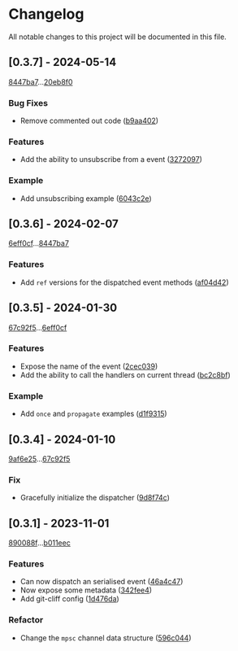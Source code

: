 # Changelog

All notable changes to this project will be documented in this file.

## [0.3.7] - 2024-05-14

[8447ba7](8447ba7e0ebbdf50caf7af0a8376ff1429e64251)...[20eb8f0](20eb8f01579d1a4c8896c5ffb6479682da111c81)

### Bug Fixes

- Remove commented out code ([b9aa402](b9aa40297c4feb07ee28c3e5e860d79762c02be0))

### Features

- Add the ability to unsubscribe from a event ([3272097](32720976855f19eafe2d7551dc6522223e837d3e))

### Example

- Add unsubscribing example ([6043c2e](6043c2ede14c29a514d451d294e1691130c6e1d6))

## [0.3.6] - 2024-02-07

[6eff0cf](6eff0cfaac575cdbe249f89a8a6115f9a421413a)...[8447ba7](8447ba7e0ebbdf50caf7af0a8376ff1429e64251)

### Features

- Add `ref` versions for the dispatched event methods ([af04d42](af04d428293e4a891df2b8d4da6ca0678aff2546))

## [0.3.5] - 2024-01-30

[67c92f5](67c92f5c42af9bbfabeb4765e7b06caf9ff41aad)...[6eff0cf](6eff0cfaac575cdbe249f89a8a6115f9a421413a)

### Features

- Expose the name of the event ([2cec039](2cec0390c180ba1af20d284681d24482e4141892))
- Add the ability to call the handlers on current thread ([bc2c8bf](bc2c8bf1b08fb56fbcef5c8b8cb1bb941b1fca05))

### Example

- Add `once` and `propagate` examples ([d1f9315](d1f931587cf9610bca03a8282c007144f2e79682))

## [0.3.4] - 2024-01-10

[9af6e25](9af6e256f4cb98462115e4bc2936c1f14fd44662)...[67c92f5](67c92f5c42af9bbfabeb4765e7b06caf9ff41aad)

### Fix

- Gracefully initialize the dispatcher ([9d8f74c](9d8f74c1965a5e46655a6e08062292062ad9e303))

## [0.3.1] - 2023-11-01

[890088f](890088fc8a23829cb2df823e429eade3a78d50f6)...[b011eec](b011eec92913675c975568772c9096ccc3e38618)

### Features

- Can now dispatch an serialised event ([46a4c47](46a4c47cc1bfd13f59e86cc12566a2778f71b1e0))
- Now expose some metadata ([342fee4](342fee4c064e4dae4fbf110c0a061da6e405e717))
- Add git-cliff config ([1d476da](1d476daeee97c895373aaa447baa219d8425d3bf))

### Refactor

- Change the `mpsc` channel data structure ([596c044](596c0442d35bc4d3dcc2a8cf080f1ec329a55883))

<!-- generated by git-cliff -->
